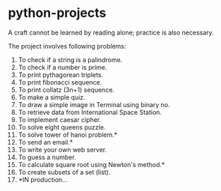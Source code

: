 # python-projects
A craft cannot be learned by reading alone; practice is also necessary.


The project involves following problems:

1. To check if a string is a palindrome.
2. To check if a number is prime.
3. To print pythagorean triplets.
4. To print fibonacci sequence.
5. To print collatz (3n+1) sequence.
6. To make a simple quiz.
7. To draw a simple image in Terminal using binary no.
8. To retrieve data from International Space Station.
9. To implement caesar cipher.
10. To solve eight queens puzzle.
11. To solve tower of hanoi problem.*
12. To send an email.*
13. To write your own web server.
14. To guess a number.
15. To calculate square root using Newton's method.*
16. To create subsets of a set (list). 
17. *IN production...
